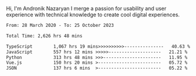 Hi, I'm Andronik Nazaryan
I merge a passion for usability and user experience with technical knowledge to create cool digital experiences.


<!--START_SECTION:waka-->

```txt
From: 28 March 2020 - To: 25 October 2023

Total Time: 2,626 hrs 48 mins

TypeScript        1,067 hrs 19 mins>>>>>>>>>>---------------   40.63 %
JavaScript        557 hrs 12 mins >>>>>--------------------   21.21 %
Python            313 hrs 48 mins >>>----------------------   11.95 %
Vue.js            150 hrs 20 mins >------------------------   05.72 %
JSON              137 hrs 6 mins  >------------------------   05.22 %
```

<!--END_SECTION:waka-->
